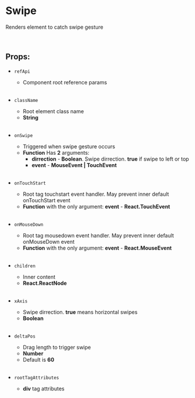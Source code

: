 # Swipe

Renders element to catch swipe gesture<br />

<br />

## Props:

- `refApi`
    - Component root reference params<br /><br />

- `className`
    - Root element class name
    - **String**<br /><br />

- `onSwipe`
    - Triggered when swipe gesture occurs
    - **Function** Has **2** arguments:
        - **dirrection** - **Boolean**. Swipe dirrection. **true** if swipe to left or top
        - **event** - **MouseEvent | TouchEvent**<br /><br />

- `onTouchStart`
    - Root tag touchstart event handler. May prevent inner default onTouchStart event
    - **Function** with the only argument: **event** - **React.TouchEvent<HTMLDivElement>**<br /><br />

- `onMouseDown`
    - Root tag mousedown event handler. May prevent inner default onMouseDown event
    - **Function** with the only argument: **event** - **React.MouseEvent<HTMLDivElement>**<br /><br />

- `children`
    - Inner content
    - **React.ReactNode**<br /><br />

- `xAxis`
    - Swipe dirrection. **true** means horizontal swipes
    - **Boolean**<br /><br />

- `deltaPos`
    - Drag length to trigger swipe
    - **Number**
    - Default is **60**<br /><br />

- `rootTagAttributes`
    - **div** tag attributes